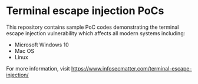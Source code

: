 # Terminal escape injection PoCs

This repository contains sample PoC codes demonstrating the terminal escape injection vulnerability which affects all modern systems including:
- Microsoft Windows 10
- Mac OS
- Linux

For more information, visit https://www.infosecmatter.com/terminal-escape-injection/
